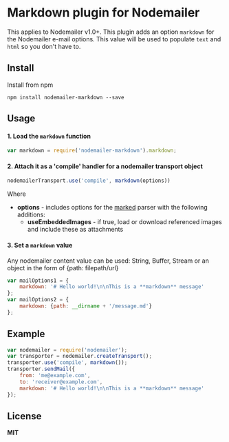 # Markdown plugin for Nodemailer

This applies to Nodemailer v1.0+. This plugin adds an option `markdown` for the Nodemailer e-mail options. This value will be used to populate `text` and `html` so you don't have to.

## Install

Install from npm

    npm install nodemailer-markdown --save

## Usage

#### 1. Load the `markdown` function

```javascript
var markdown = require('nodemailer-markdown').markdown;
```

#### 2. Attach it as a 'compile' handler for a nodemailer transport object

```javascript
nodemailerTransport.use('compile', markdown(options))
```

Where

  * **options** - includes options for the [marked](https://www.npmjs.org/package/marked) parser with the following additions:
      * **useEmbeddedImages** - if true, load or download referenced images and include these as attachments

#### 3. Set a `markdown` value

Any nodemailer content value can be used: String, Buffer, Stream or an object in the form of {path: filepath/url}

```javascript
var mailOptions1 = {
    markdown: '# Hello world!\n\nThis is a **markdown** message'
};
var mailOptions2 = {
    markdown: {path: __dirname + '/message.md'}
};
```

## Example

```javascript
var nodemailer = require('nodemailer');
var transporter = nodemailer.createTransport();
transporter.use('compile', markdown());
transporter.sendMail({
    from: 'me@example.com',
    to: 'receiver@example.com',
    markdown: '# Hello world!\n\nThis is a **markdown** message'
});
```

## License

**MIT**

